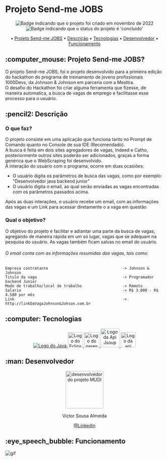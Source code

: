 # Projeto Send-me JOBS

<p align="center">
    <img alt="Badge indicando que o projeto foi criado em novembro de 2022" src="https://img.shields.io/badge/Data%20de%20cria%C3%A7%C3%A3o-Novembro%2F2022-blue">
    <img alt="Badge indicando que o status do projeto é 'concluido'" src="https://img.shields.io/badge/Status-concluido-green">
</p>

<p align="center">
    • <a href="#Projeto MUDI">Projeto Send-me JOBS</a>
    • <a href="#descricao">Descrição</a>
    • <a href="#tecnologias">Tecnologias</a>
    • <a href="#Desenvolvedor">Desenvolvedor</a>
    • <a href="#funcionamento">Funcionamento</a>
</p>

<h2 id="Projeto Send-me JOBS"> :computer_mouse: Projeto Send-me JOBS?</h2>

O projeto Send-me JOBS, foi o projeto desenvolvido para a primeira edição do hackathon do programa de treinamento de jovens profissionais 1000Devs, da Johnson & Johnson em parceria com a Mesttra.<br>
O desafio do Hackathon foi criar alguma ferramenta que fizesse, de maneira automatica, a busca de vagas de emprego e facilitasse esse processo para o usuário.

<h2 id="descricao">:pencil2: Descrição</h2>

### O que faz?

O projeto consiste em uma aplicação que funciona tanto no Prompt de Comando quanto no Console de sua IDE (Recomendado).<br>
A busca é feita em dois sites agregadores de vagas, Indeed e Catho, posteriormente outros sites poderão ser adicionados, graças a forma genérica que o WebScraping foi desenvolvido.<br>
A interação do usuário com o programa, ocorre em duas ocasiões:
<ul>
  <li>O usuário digita os parâmetros de busca das vagas, como por exemplo: "Desenvolvedor java backend junior"</li>
  <li>O usuário digita o email, ao qual serão enviadas as vagas encontradas com os parâmetros passados acima.</li>
</ul>
Após as duas interações, o usuário recebe um email, com as informações das vagas e um Link para acessar diretamente o a vaga em questão<br>


### Qual o objetivo?

O objetivo do projeto é facilitar e adiantar uma parte da busca de vagas, agregando de maneira rápida em um só lugar, vagas que se adequam na pesquisa do usuário. As vagas também ficam salvas no email do usuário.<br>
###### O email conta com as informações resumidas das vagas, tais como:
    Empresa contratante                                 -> Johnson & Johnson
    Titulo da vaga                                      -> Programador backend Junior
    Modo de trabalho/local de trabalho                  -> Remoto
    Salario                                             -> R$ 3.000 - R$ 4.500 por mês
    Link                                                -> http://linkDaVagaJohnson&Johson.com.br


<h2 id="tecnologias">:computer: Tecnologias</h2>
<p align="center">
  <a href="https://www.java.com/pt-BR/">
    <img alt="Logo do Java" src="https://img.icons8.com/color/48/000000/java--v1.png">
  </a>
  <a href="https://www.eclipse.org/">
    <img width="48px" alt="Logo do Eclipse IDE" src="https://user-images.githubusercontent.com/12565871/49321219-6cdf9100-f506-11e8-82f5-b7a40bba3e86.png">
  </a>
  <a href="https://maven.apache.org/">
    <img width="48px" alt="Logo do gerenciador de dependencias Maven" src="https://roufid.com/wp-content/uploads/2016/05/eyecatch-maven.png">
  </a>
  <a href="https://jsoup.org/">
    <img width="60px" alt="Logo da Api Jsoup" src="https://cdn.javacodeexamples.com/wp-content/uploads/Jsoup.png">
  </a>
  <a href="https://javaee.github.io/javamail/">
    <img width="48px" alt="Logo da api Javamail" src="https://www.innovativetechin.com/Uploads/Images/Icon/1586345774icon.png">
  </a>
  
  
</p>

<h2 id="Desenvolvedor">:man: Desenvolvedor</h2>

<p align="center">
  <a href="https://github.com/vitucomment">
    <img width="120px" src="https://avatars.githubusercontent.com/u/101343369?" alt="desenvolvedor do projeto MUDI">
  </a>
</p>

<p align="center">
Victor Sousa Almeida
</p>

<p align="center">
<a href="https://www.linkedin.com/in/devitu-py/">@Linkedin</a>
</p>

<h2 id="funcionamento">:eye_speech_bubble: Funcionamento</h2>

   ![gif](https://github.com/vitucomment/WebScrapingJava/blob/master/gif/gif.gif)
